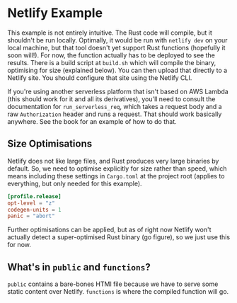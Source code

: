 # Netlify Example

This example is not entirely intuitive. The Rust code will compile, but it shouldn't be run locally. Optimally, it would be run with `netlify dev` on your local machine, but that tool doesn't yet support Rust functions (hopefully it soon will!). For now, the function actually has to be deployed to see the results. There is a build script at `build.sh` which will compile the binary, optimising for size (explained below). You can then upload that directly to a Netlify site. You should configure that site using the Netlify CLI.

If you're using another serverless platform that isn't based on AWS Lambda (this should work for it and all its derivatives), you'll need to consult the documentation for `run_serverless_req`, which takes a request body and a raw `Authorization` header and runs a request. That should work basically anywhere. See the book for an example of how to do that.

## Size Optimisations

Netlify does not like large files, and Rust produces very large binaries by default. So, we need to optimise explicitly for size rather than speed, which means including these settings in `Cargo.toml` at the project root (applies to everything, but only needed for this example).

```toml
[profile.release]
opt-level = "z"
codegen-units = 1
panic = "abort"
```

Further optimisations can be applied, but as of right now Netlify won't actually detect a super-optimised Rust binary (go figure), so we just use this for now.

## What's in `public` and `functions`?

`public` contains a bare-bones HTMl file because we have to serve some static content over Netlify.
`functions` is where the compiled function will go.
